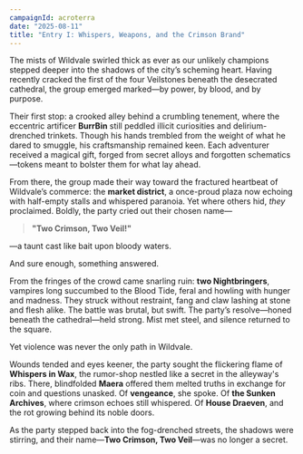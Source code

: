 ```yaml
---
campaignId: acroterra
date: "2025-08-11"
title: "Entry I: Whispers, Weapons, and the Crimson Brand"
---
```


The mists of Wildvale swirled thick as ever as our unlikely champions stepped deeper into the shadows of the city’s scheming heart. Having recently cracked the first of the four Veilstones beneath the desecrated cathedral, the group emerged marked—by power, by blood, and by purpose.

Their first stop: a crooked alley behind a crumbling tenement, where the eccentric artificer **BurrBin** still peddled illicit curiosities and delirium-drenched trinkets. Though his hands trembled from the weight of what he dared to smuggle, his craftsmanship remained keen. Each adventurer received a magical gift, forged from secret alloys and forgotten schematics—tokens meant to bolster them for what lay ahead.

From there, the group made their way toward the fractured heartbeat of Wildvale’s commerce: the **market district**, a once-proud plaza now echoing with half-empty stalls and whispered paranoia. Yet where others hid, *they* proclaimed. Boldly, the party cried out their chosen name—

> **"Two Crimson, Two Veil!"**

—a taunt cast like bait upon bloody waters.

And sure enough, something answered.

From the fringes of the crowd came snarling ruin: **two Nightbringers**, vampires long succumbed to the Blood Tide, feral and howling with hunger and madness. They struck without restraint, fang and claw lashing at stone and flesh alike. The battle was brutal, but swift. The party’s resolve—honed beneath the cathedral—held strong. Mist met steel, and silence returned to the square.

Yet violence was never the only path in Wildvale.

Wounds tended and eyes keener, the party sought the flickering flame of **Whispers in Wax**, the rumor-shop nestled like a secret in the alleyway's ribs. There, blindfolded **Maera** offered them melted truths in exchange for coin and questions unasked. Of **vengeance**, she spoke. Of **the Sunken Archives**, where crimson echoes still whispered. Of **House Draeven**, and the rot growing behind its noble doors.

As the party stepped back into the fog-drenched streets, the shadows were stirring, and their name—**Two Crimson, Two Veil**—was no longer a secret.
